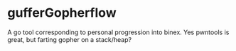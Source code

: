 # gufferGopherflow
A go tool corresponding to personal progression into binex. Yes pwntools is great, but farting gopher on a stack/heap?
